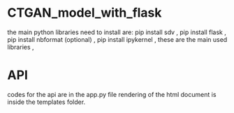 # CTGAN_model_with_flask
the main python libraries need to install are:
pip install sdv ,
pip install flask ,
pip install nbformat (optional) ,
pip install ipykernel , 
these are the main used libraries ,

# API
codes for the api are in the app.py file
rendering of the html document is inside the templates folder.
